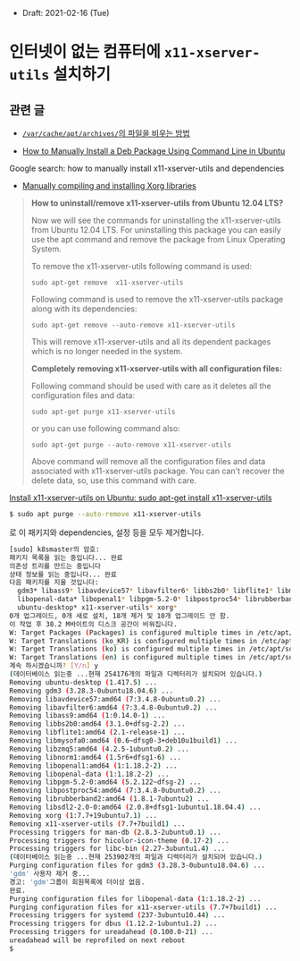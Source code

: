 * Draft: 2021-02-16 (Tue)

# 인터넷이 없는 컴퓨터에 `x11-xserver-utils` 설치하기

## 관련 글

* [`/var/cache/apt/archives/`의 파일을 비우는 방법](clean_var_cache_apt_archive.md)

* [How to Manually Install a Deb Package Using Command Line in Ubuntu](https://linuxhint.com/manual_install_deb_package_cli_ubuntu/)



Google search: how to manually install x11-xserver-utils and dependencies

* [Manually compiling and installing Xorg libraries](https://edzeame.wordpress.com/2012/09/18/112/)

> **How to uninstall/remove x11-xserver-utils from Ubuntu 12.04 LTS?**
>
> Now we will see the commands for uninstalling the x11-xserver-utils from Ubuntu 12.04 LTS. For uninstalling this package you can easily use the apt command and remove the package from Linux Operating System.
>
> To remove the x11-xserver-utils following command is used:
>
> ```
> sudo apt-get remove  x11-xserver-utils
> ```
>
> Following command is used to remove the x11-xserver-utils package along with its dependencies:
>
> ```
> sudo apt-get remove --auto-remove x11-xserver-utils
> ```
>
> This will remove x11-xserver-utils and all its dependent packages which is no longer needed in the system.
>
> **Completely removing x11-xserver-utils with all configuration files:**
>
> Following command should be used with care as it deletes all the configuration files and data:
>
> ```
> sudo apt-get purge x11-xserver-utils
> ```
>
> or you can use following command also:
>
> ```
> sudo apt-get purge --auto-remove x11-xserver-utils
> ```
>
> Above command will remove all the configuration files and data associated with x11-xserver-utils package. You can can't recover the delete data, so, use this command with care.

[Install x11-xserver-utils on Ubuntu: sudo apt-get install x11-xserver-utils](https://www.devmanuals.net/install/ubuntu/ubuntu-12-04-lts-precise-pangolin/install-x11-xserver-utils.html)



```bash
$ sudo apt purge --auto-remove x11-xserver-utils
```

로 이 패키지와 dependencies, 설정 등을 모두 제거합니다.

```bash
[sudo] k8smaster의 암호: 
패키지 목록을 읽는 중입니다... 완료
의존성 트리를 만드는 중입니다       
상태 정보를 읽는 중입니다... 완료
다음 패키지를 지울 것입니다:
  gdm3* libass9* libavdevice57* libavfilter6* libbs2b0* libflite1* libmysofa0* libnorm1*
  libopenal-data* libopenal1* libpgm-5.2-0* libpostproc54* librubberband2* libsdl2-2.0-0* libzmq5*
  ubuntu-desktop* x11-xserver-utils* xorg*
0개 업그레이드, 0개 새로 설치, 18개 제거 및 10개 업그레이드 안 함.
이 작업 후 38.2 M바이트의 디스크 공간이 비워집니다.
W: Target Packages (Packages) is configured multiple times in /etc/apt/sources.list:52 and /etc/apt/sources.list.d/cuda.list:1
W: Target Translations (ko_KR) is configured multiple times in /etc/apt/sources.list:52 and /etc/apt/sources.list.d/cuda.list:1
W: Target Translations (ko) is configured multiple times in /etc/apt/sources.list:52 and /etc/apt/sources.list.d/cuda.list:1
W: Target Translations (en) is configured multiple times in /etc/apt/sources.list:52 and /etc/apt/sources.list.d/cuda.list:1
계속 하시겠습니까? [Y/n] y
(데이터베이스 읽는중 ...현재 254176개의 파일과 디렉터리가 설치되어 있습니다.)
Removing ubuntu-desktop (1.417.5) ...
Removing gdm3 (3.28.3-0ubuntu18.04.6) ...
Removing libavdevice57:amd64 (7:3.4.8-0ubuntu0.2) ...
Removing libavfilter6:amd64 (7:3.4.8-0ubuntu0.2) ...
Removing libass9:amd64 (1:0.14.0-1) ...
Removing libbs2b0:amd64 (3.1.0+dfsg-2.2) ...
Removing libflite1:amd64 (2.1-release-1) ...
Removing libmysofa0:amd64 (0.6~dfsg0-3+deb10u1build1) ...
Removing libzmq5:amd64 (4.2.5-1ubuntu0.2) ...
Removing libnorm1:amd64 (1.5r6+dfsg1-6) ...
Removing libopenal1:amd64 (1:1.18.2-2) ...
Removing libopenal-data (1:1.18.2-2) ...
Removing libpgm-5.2-0:amd64 (5.2.122~dfsg-2) ...
Removing libpostproc54:amd64 (7:3.4.8-0ubuntu0.2) ...
Removing librubberband2:amd64 (1.8.1-7ubuntu2) ...
Removing libsdl2-2.0-0:amd64 (2.0.8+dfsg1-1ubuntu1.18.04.4) ...
Removing xorg (1:7.7+19ubuntu7.1) ...
Removing x11-xserver-utils (7.7+7build1) ...
Processing triggers for man-db (2.8.3-2ubuntu0.1) ...
Processing triggers for hicolor-icon-theme (0.17-2) ...
Processing triggers for libc-bin (2.27-3ubuntu1.4) ...
(데이터베이스 읽는중 ...현재 253902개의 파일과 디렉터리가 설치되어 있습니다.)
Purging configuration files for gdm3 (3.28.3-0ubuntu18.04.6) ...
'gdm' 사용자 제거 중...
경고: 'gdm'그룹이 회원목록에 더이상 없음.
완료.
Purging configuration files for libopenal-data (1:1.18.2-2) ...
Purging configuration files for x11-xserver-utils (7.7+7build1) ...
Processing triggers for systemd (237-3ubuntu10.44) ...
Processing triggers for dbus (1.12.2-1ubuntu1.2) ...
Processing triggers for ureadahead (0.100.0-21) ...
ureadahead will be reprofiled on next reboot
$
```

